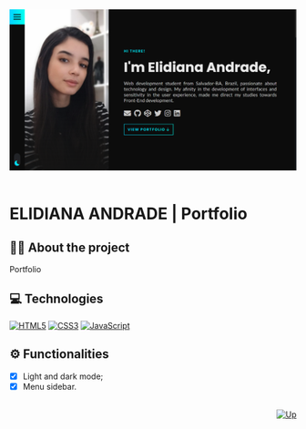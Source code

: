 <div align="center">
  <a href="https://elidianaandrade.github.io/archstil/">
    <img alt="Screen Portfolio EA" src="https://raw.githubusercontent.com/elidianaandrade/elidianaandrade.github.io/feature-v1/assets/img/projects-covers/cover-screen-portfolio-ea.png">
  </a>
</div>
<br>

# ELIDIANA ANDRADE | Portfolio

## 👩‍💻 About the project
Portfolio

## 💻 Technologies
[![HTML5](https://img.shields.io/badge/HTML5-000?style=for-the-badge&logo=html5&logoColor=E34F26)](https://developer.mozilla.org/pt-BR/docs/Web/HTML)
[![CSS3](https://img.shields.io/badge/CSS3-000?style=for-the-badge&logo=css3&logoColor=00BFFF)](https://developer.mozilla.org/pt-BR/docs/Web/CSS)
[![JavaScript](https://img.shields.io/badge/JavaScript-000?style=for-the-badge&logo=javascript&logoColor=F7DF1E)](https://developer.mozilla.org/pt-BR/docs/Web/JavaScript)

## ⚙ Functionalities
- [x] Light and dark mode;
- [x] Menu sidebar.

<br>

<div align="right">
  <a href="#top">
    <img alt="Up" height="25" src="https://raw.githubusercontent.com/FortAwesome/Font-Awesome/6.x/svgs/solid/angle-up.svg">
  </a>
</div>